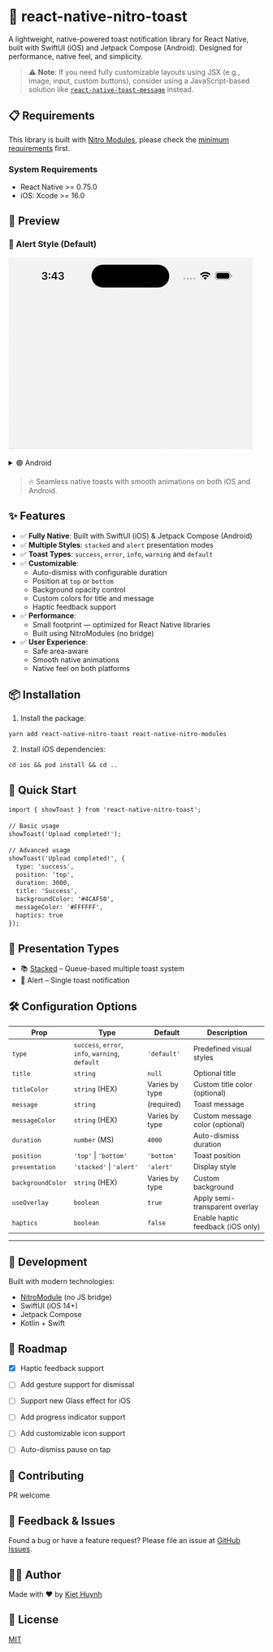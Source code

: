 # 🚀 react-native-nitro-toast

A lightweight, native-powered toast notification library for React Native, built with SwiftUI (iOS) and Jetpack Compose (Android). Designed for performance, native feel, and simplicity.

> ⚠️ **Note**: If you need fully customizable layouts using JSX (e.g., image, input, custom buttons), consider using a JavaScript-based solution like [`react-native-toast-message`](https://github.com/calintamas/react-native-toast-message) instead.

## 📋 Requirements

This library is built with [Nitro Modules](https://nitro.margelo.com/), please check the [minimum requirements](https://nitro.margelo.com/docs/minimum-requirements) first.

### System Requirements
- React Native >= 0.75.0
- iOS: Xcode >= 16.0

## 📸 Preview

### 🔔 Alert Style (Default)

![iOS Toast Demo](./docs/demo.gif)

<details>
<summary>🟢 Android</summary>

![Android Toast Demo](./docs/demo-android.gif)
</details>

> 🔥 Seamless native toasts with smooth animations on both iOS and Android.

## ✨ Features

- ✅ **Fully Native**: Built with SwiftUI (iOS) & Jetpack Compose (Android)
- ✅ **Multiple Styles**: `stacked` and `alert` presentation modes
- ✅ **Toast Types**: `success`, `error`, `info`, `warning` and `default`
- ✅ **Customizable**:
  - Auto-dismiss with configurable duration
  - Position at `top` or `bottom`
  - Background opacity control
  - Custom colors for title and message
  - Haptic feedback support 
- ✅ **Performance**:
  - Small footprint — optimized for React Native libraries
  - Built using NitroModules (no bridge)
- ✅ **User Experience**:
  - Safe area-aware
  - Smooth native animations
  - Native feel on both platforms

## 📦 Installation

1. Install the package:
```ssh
yarn add react-native-nitro-toast react-native-nitro-modules
```

2. Install iOS dependencies:
```ssh
cd ios && pod install && cd ..
```

## 🔧 Quick Start

```tsx
import { showToast } from 'react-native-nitro-toast';

// Basic usage
showToast('Upload completed!');

// Advanced usage
showToast('Upload completed!', {
  type: 'success',
  position: 'top',
  duration: 3000,
  title: 'Success',
  backgroundColor: '#4CAF50',
  messageColor: '#FFFFFF',
  haptics: true
});
```

## 🍱 Presentation Types

- 📚 [Stacked](docs/stacked.md) – Queue-based multiple toast system
- 🔔 Alert – Single toast notification

## 🛠 Configuration Options

| Prop             | Type                         | Default     | Description                                |
|------------------|------------------------------|-------------|--------------------------------------------|
| `type`           | `success`, `error`, `info`, `warning`, `default` | `'default'` | Predefined visual styles                   |
| `title`          | `string`                     | `null`      | Optional title                             |
| `titleColor`     | `string` (HEX)               | Varies by type      | Custom title color (optional)              |
| `message`        | `string`                     | (required)  | Toast message                              |
| `messageColor`   | `string` (HEX)               | Varies by type      | Custom message color (optional)            |
| `duration`       | `number` (MS)                | `4000`      | Auto-dismiss duration                      |
| `position`       | `'top'` \| `'bottom'`        | `'bottom'`  | Toast position                             |
| `presentation`   | `'stacked'` \| `'alert'`     | `'alert'`   | Display style                              |
| `backgroundColor`| `string` (HEX)               | Varies by type | Custom background                       |
| `useOverlay`     | `boolean`                    | `true`      | Apply semi-transparent overlay             |
| `haptics`        | `boolean`                    | `false`     | Enable haptic feedback (iOS only)          |

---

## 🧰 Development

Built with modern technologies:

- [NitroModule](https://nitro.margelo.com/) (no JS bridge)
- SwiftUI (iOS 14+)
- Jetpack Compose
- Kotlin + Swift

## 🧩 Roadmap
- [x] Haptic feedback support
- [ ] Add gesture support for dismissal
- [ ] Support new Glass effect for iOS
- [ ] Add progress indicator support
- [ ] Add customizable icon support
- [ ] Auto-dismiss pause on tap


## 🤝 Contributing

PR welcome

## 💬 Feedback & Issues

Found a bug or have a feature request? Please file an issue at [GitHub Issues](https://github.com/kiethuynh0904/react-native-nitro-toast/issues).

## 👨‍💻 Author

Made with ❤️ by [Kiet Huynh](https://github.com/kiethuynh0904)

## 📝 License

[MIT](./LICENSE)